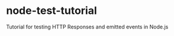 node-test-tutorial
==================

Tutorial for testing HTTP Responses and emitted events in Node.js
